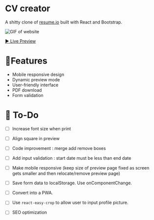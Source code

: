 # CV creator

A shitty clone of [resume.io](https://resume.io/) built with React and Bootstrap.

![GIF of website](assets/img/website.png)

[▶ Live Preview](https://creme332.github.io/my-odin-projects/cv-application/public/)

# 🚀Features
- Mobile responsive design
- Dynamic preview mode
- User-friendly interface
- PDF download
- Form validation

# 🔨 To-Do
- [ ] Increase font size when print
- [ ] Align square in preview
- [ ] Code improvement : merge add remove boxes
- [ ] Add input validation : start date must be less than end date
- [ ] Make mobile responsive (keep size of preview page fixed as screen gets smaller and then relocate/remove preview page)
- [ ] Save form data to localStorage. Use onComponentChange.
- [ ] Convert into a PWA.
- [ ] Use `react-easy-crop` to allow user to input profile picture.
- [ ] SEO optimization

